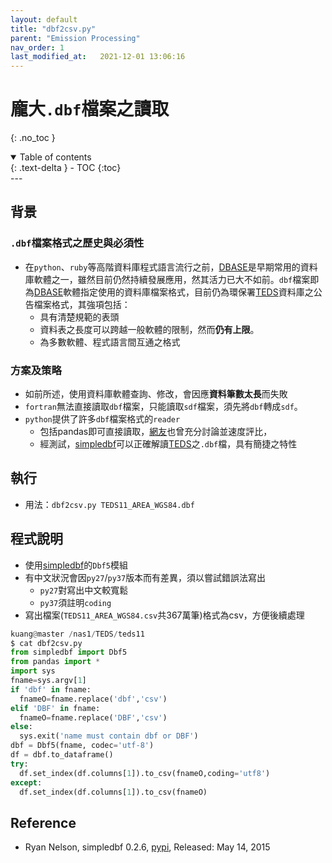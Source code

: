 ```yaml
---
layout: default
title: "dbf2csv.py"
parent: "Emission Processing"
nav_order: 1
last_modified_at:   2021-12-01 13:06:16
---
```


# 龐大`.dbf`檔案之讀取
{: .no_toc }

<details open markdown="block">
  <summary>
    Table of contents
  </summary>
  {: .text-delta }
- TOC
{:toc}
</details>
---

## 背景

### `.dbf`檔案格式之歷史與必須性
- 在`python`、`ruby`等高階資料庫程式語言流行之前，[DBASE](https://zh.wikipedia.org/wiki/DBase)是早期常用的資料庫軟體之一，雖然目前仍然持續發展應用，然其活力已大不如前。`dbf`檔案即為[DBASE](https://zh.wikipedia.org/wiki/DBase)軟體指定使用的資料庫檔案格式，目前仍為環保署[TEDS](https://air.epa.gov.tw/EnvTopics/AirQuality_6.aspx)資料庫之公告檔案格式，其強項包括：
  - 具有清楚規範的表頭
  - 資料表之長度可以跨越一般軟體的限制，然而**仍有上限**。
  - 為多數軟體、程式語言間互通之格式

### 方案及策略
- 如前所述，使用資料庫軟體查詢、修改，會因應**資料筆數太長**而失敗
- `fortran`無法直接讀取`dbf`檔案，只能讀取`sdf`檔案，須先將`dbf`轉成`sdf`。
- `python`提供了許多`dbf`檔案格式的`reader`
  - 包括pandas即可直接讀取，[網友](https://stackoverflow.com/questions/41898561/pandas-transform-a-dbf-table-into-a-dataframe)也曾充分討論並速度評比，
  - 經測試，[simpledbf](https://pypi.org/project/simpledbf/)可以正確解讀[TEDS](https://air.epa.gov.tw/EnvTopics/AirQuality_6.aspx)之`.dbf`檔，具有簡捷之特性  

## 執行
- 用法：`dbf2csv.py TEDS11_AREA_WGS84.dbf`

## 程式說明
- 使用[simpledbf](https://pypi.org/project/simpledbf/)的`Dbf5`模組
- 有中文狀況會因`py27`/`py37`版本而有差異，須以嘗試錯誤法寫出
  - `py27`對寫出中文較寬鬆
  - `py37`須註明`coding`
- 寫出檔案(`TEDS11_AREA_WGS84.csv`共367萬筆)格式為csv，方便後續處理

```python
kuang@master /nas1/TEDS/teds11
$ cat dbf2csv.py
from simpledbf import Dbf5
from pandas import *
import sys
fname=sys.argv[1]
if 'dbf' in fname:
  fnameO=fname.replace('dbf','csv')
elif 'DBF' in fname:
  fnameO=fname.replace('DBF','csv')
else:
  sys.exit('name must contain dbf or DBF')
dbf = Dbf5(fname, codec='utf-8')
df = dbf.to_dataframe()
try:
  df.set_index(df.columns[1]).to_csv(fnameO,coding='utf8')
except:
  df.set_index(df.columns[1]).to_csv(fnameO)
```

## Reference
- Ryan Nelson, simpledbf 0.2.6, [pypi](https://pypi.org/project/simpledbf/), Released: May 14, 2015